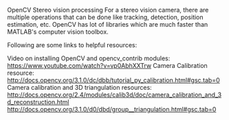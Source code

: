 OpenCV Stereo vision processing
For a stereo vision camera, there are multiple operations that can be done like tracking, detection, position estimation, etc. OpenCV has lot of libraries which are much faster than MATLAB's computer vision toolbox.

Following are some links to helpful resources:

Video on installing OpenCV and opencv_contrib modules: https://www.youtube.com/watch?v=vp0AbhXXTrw
Camera Calibration resource: http://docs.opencv.org/3.1.0/dc/dbb/tutorial_py_calibration.html#gsc.tab=0
Camera calibration and 3D triangulation resources:
http://docs.opencv.org/2.4/modules/calib3d/doc/camera_calibration_and_3d_reconstruction.html
http://docs.opencv.org/3.1.0/d0/dbd/group__triangulation.html#gsc.tab=0 
